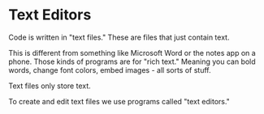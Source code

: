 # Text Editors

Code is written in "text files." These are files that just contain 
text.

This is different from something like Microsoft Word or the notes app on a phone.
Those kinds of programs are for "rich text." Meaning you can bold words, change font
colors, embed images - all sorts of stuff.

Text files only store text.

To create and edit text files we use programs called "text editors."